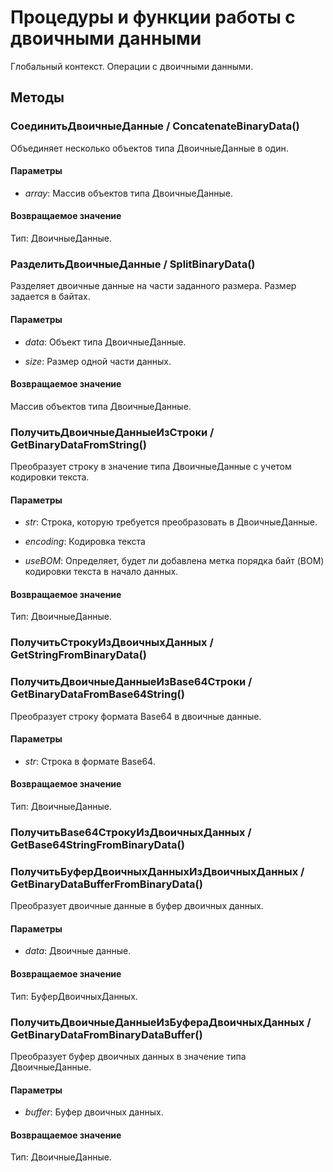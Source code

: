 
# Процедуры и функции работы с двоичными данными
    
    
Глобальный контекст. Операции с двоичными данными.


  
  
## Методы
    
### СоединитьДвоичныеДанные / ConcatenateBinaryData()
    
    
    
Объединяет несколько объектов типа ДвоичныеДанные в один.


  
  
#### Параметры

* *array*: Массив объектов типа ДвоичныеДанные.

#### Возвращаемое значение

Тип: ДвоичныеДанные.

  
### РазделитьДвоичныеДанные / SplitBinaryData()
    
    
    
Разделяет двоичные данные на части заданного размера. Размер задается в байтах.


  
  
#### Параметры

* *data*: Объект типа ДвоичныеДанные.

* *size*: Размер одной части данных.

#### Возвращаемое значение

Массив объектов типа ДвоичныеДанные.

  
### ПолучитьДвоичныеДанныеИзСтроки / GetBinaryDataFromString()
    
    
    
Преобразует строку в значение типа ДвоичныеДанные с учетом кодировки текста.


  
  
#### Параметры

* *str*: Строка, которую требуется преобразовать в ДвоичныеДанные.

* *encoding*: Кодировка текста

* *useBOM*: Определяет, будет ли добавлена метка порядка байт (BOM) кодировки текста в начало данных.

#### Возвращаемое значение

Тип: ДвоичныеДанные.

  
### ПолучитьСтрокуИзДвоичныхДанных / GetStringFromBinaryData()
    
### ПолучитьДвоичныеДанныеИзBase64Строки / GetBinaryDataFromBase64String()
    
    
    
Преобразует строку формата Base64 в двоичные данные.


  
  
#### Параметры

* *str*: Строка в формате Base64.

#### Возвращаемое значение

Тип: ДвоичныеДанные.

  
### ПолучитьBase64СтрокуИзДвоичныхДанных / GetBase64StringFromBinaryData()
    
### ПолучитьБуферДвоичныхДанныхИзДвоичныхДанных / GetBinaryDataBufferFromBinaryData()
    
    
    
Преобразует двоичные данные в буфер двоичных данных.


  
  
#### Параметры

* *data*: Двоичные данные.

#### Возвращаемое значение

Тип: БуферДвоичныхДанных.

  
### ПолучитьДвоичныеДанныеИзБуфераДвоичныхДанных / GetBinaryDataFromBinaryDataBuffer()
    
    
    
Преобразует буфер двоичных данных в значение типа ДвоичныеДанные.


  
  
#### Параметры

* *buffer*: Буфер двоичных данных.

#### Возвращаемое значение

Тип: ДвоичныеДанные.

  